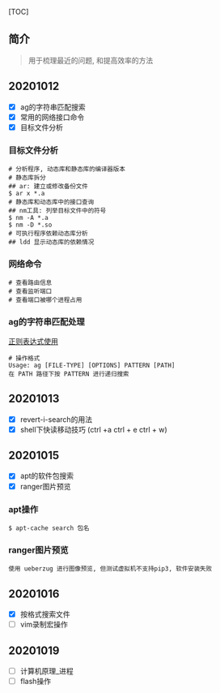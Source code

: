 [TOC]

## 简介

> 用于梳理最近的问题, 和提高效率的方法

## 20201012

- [x] ag的字符串匹配搜索
- [x] 常用的网络接口命令
- [x] 目标文件分析

### 目标文件分析

```shell
# 分析程序, 动态库和静态库的编译器版本
# 静态库拆分
## ar: 建立或修改备份文件
$ ar x *.a
# 静态库和动态库中的接口查询
## nm工具: 列举目标文件中的符号
$ nm -A *.a
$ nm -D *.so
# 可执行程序依赖动态库分析
## ldd 显示动态库的依赖情况
```

### 网络命令

```shell
# 查看路由信息
# 查看监听端口
# 查看端口被哪个进程占用
```

### ag的字符串匹配处理

[正则表达式使用](https://blog.csdn.net/wx_start_ag/article/details/79566952)

```shell
# 操作格式
Usage: ag [FILE-TYPE] [OPTIONS] PATTERN [PATH]
在 PATH 路径下按 PATTERN 进行递归搜索
```

## 20201013

- [x] revert-i-search的用法
- [x] shell下快读移动技巧 (ctrl +a ctrl + e ctrl + w)

## 20201015

- [x] apt的软件包搜索
- [x] ranger图片预览

### apt操作

```shell
$ apt-cache search 包名
```

### ranger图片预览

```shell
使用 ueberzug 进行图像预览, 但测试虚拟机不支持pip3, 软件安装失败
```

## 20201016

- [x] 按格式搜索文件
- [ ] vim录制宏操作

## 20201019

- [ ] 计算机原理_进程
- [ ] flash操作